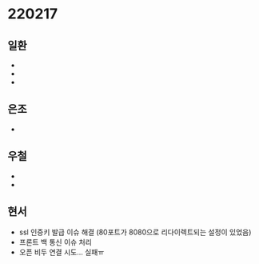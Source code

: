 # 220217

## 일환

- 
- 
- 

## 은조

- 


## 우철

-
-

## 현서

- ssl 인증키 발급 이슈 해결 (80포트가 8080으로 리다이렉트되는 설정이 있었음)
- 프론트 백 통신 이슈 처리
- 오픈 비두 연결 시도... 실패ㅠ
